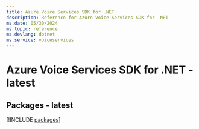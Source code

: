 ```yaml
---
title: Azure Voice Services SDK for .NET
description: Reference for Azure Voice Services SDK for .NET
ms.date: 05/30/2024
ms.topic: reference
ms.devlang: dotnet
ms.service: voiceservices
---
```

# Azure Voice Services SDK for .NET - latest
## Packages - latest
[!INCLUDE [packages](voice-services-index.md)]